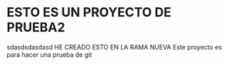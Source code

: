 # ESTO ES UN PROYECTO DE PRUEBA2
sdasdsdasdasd
HE CREADO ESTO EN LA RAMA NUEVA
Este proyecto es para hacer una prueba de git
